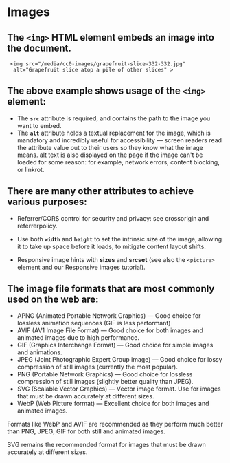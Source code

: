 # Images

## The `<img>` HTML element embeds an image into the document.

```
 <img src="/media/cc0-images/grapefruit-slice-332-332.jpg"
  alt="Grapefruit slice atop a pile of other slices" >
```

## The above example shows usage of the `<img>` element:

- The **`src`** attribute is required, and contains the path to the image you want to embed.
- The **`alt`** attribute holds a textual replacement for the image, which is mandatory and incredibly useful for accessibility — screen readers read the attribute value out to their users so they know what the image means. alt text is also displayed on the page if the image can't be loaded for some reason: for example, network errors, content blocking, or linkrot.

## There are many other attributes to achieve various purposes:

- Referrer/CORS control for security and privacy: see crossorigin and referrerpolicy.

- Use both **`width`** and **`height`** to set the intrinsic size of the image, allowing it to take up space before it loads, to mitigate content layout shifts.

- Responsive image hints with **sizes** and **srcset** (see also the `<picture>` element and our Responsive images tutorial).

## The image file formats that are most commonly used on the web are:

- APNG (Animated Portable Network Graphics) — Good choice for lossless animation sequences (GIF is less performant)
- AVIF (AV1 Image File Format) — Good choice for both images and animated images due to high performance.
- GIF (Graphics Interchange Format) — Good choice for simple images and animations.
- JPEG (Joint Photographic Expert Group image) — Good choice for lossy compression of still images (currently the most popular).
- PNG (Portable Network Graphics) — Good choice for lossless compression of still images (slightly better quality than JPEG).
- SVG (Scalable Vector Graphics) — Vector image format. Use for images that must be drawn accurately at different sizes.
- WebP (Web Picture format) — Excellent choice for both images and animated images.

Formats like WebP and AVIF are recommended as they perform much better than PNG, JPEG, GIF for both still and animated images.

SVG remains the recommended format for images that must be drawn accurately at different sizes.
